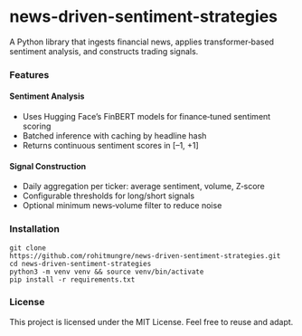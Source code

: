 # news-driven-sentiment-strategies

A Python library that ingests financial news, applies transformer‑based sentiment analysis, and constructs trading signals.

### Features

#### Sentiment Analysis

- Uses Hugging Face’s FinBERT models for finance‑tuned sentiment scoring
- Batched inference with caching by headline hash
- Returns continuous sentiment scores in [–1, +1]
  
#### Signal Construction
- Daily aggregation per ticker: average sentiment, volume, Z‑score
- Configurable thresholds for long/short signals
- Optional minimum news‑volume filter to reduce noise

### Installation
```
git clone https://github.com/rohitmungre/news‑driven‑sentiment‑strategies.git
cd news-driven-sentiment-strategies
python3 -m venv venv && source venv/bin/activate
pip install -r requirements.txt
```

### License
This project is licensed under the MIT License. Feel free to reuse and adapt.
